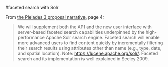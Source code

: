 #faceted search with Solr

From [the Pleiades 3 proposal narrative](http://pleiades.stoa.org/files/pleiades-3-2015/proposal.pdf), page 4:

> We will supplement both the API and the new user interface with server-based faceted search capabilities underpinned by the high-performance Apache Solr search engine. Faceted search will enable more advanced users to find content quickly by incrementally filtering their search results using attributes other than name (e.g., type, date, and spatial location). Note: https://lucene.apache.org/solr/. Faceted search and its implementation is well explained in Seeley 2009.
